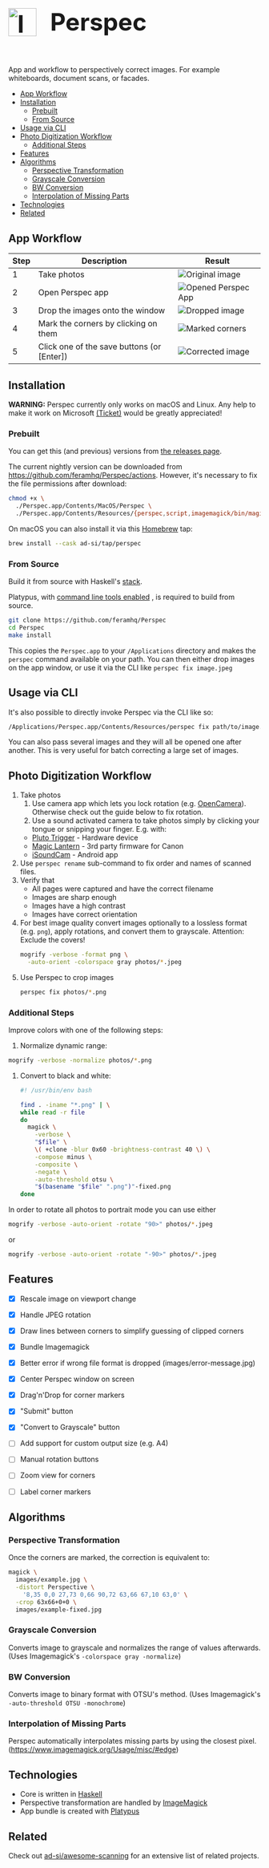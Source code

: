 <h1 style="
  display: inline-block !important;
  font-size: 3rem;
">
  <img
    src="./images/icon.svg"
    alt="Icon"
    height="56px"
    style="
      display: inline-block !important;
      height: 3.5rem;
      margin-right: 1rem;
    "
  />
  <span style="position: relative; bottom: 0.7rem;">
    Perspec
  </span>
</h1>

App and workflow to perspectively correct images.
For example whiteboards, document scans, or facades.

<!-- toc -->

- [App Workflow](#app-workflow)
- [Installation](#installation)
  * [Prebuilt](#prebuilt)
  * [From Source](#from-source)
- [Usage via CLI](#usage-via-cli)
- [Photo Digitization Workflow](#photo-digitization-workflow)
  * [Additional Steps](#additional-steps)
- [Features](#features)
- [Algorithms](#algorithms)
  * [Perspective Transformation](#perspective-transformation)
  * [Grayscale Conversion](#grayscale-conversion)
  * [BW Conversion](#bw-conversion)
  * [Interpolation of Missing Parts](#interpolation-of-missing-parts)
- [Technologies](#technologies)
- [Related](#related)

<!-- tocstop -->


## App Workflow

Step | Description                                | Result
-----|--------------------------------------------|------------------
1    | Take photos                                | ![Original image][doc]
2    | Open Perspec app                           | ![Opened Perspec App][open]
3    | Drop the images onto the window            | ![Dropped image][dropped]
4    | Mark the corners by clicking on them       | ![Marked corners][corners]
5    | Click one of the save buttons (or [Enter]) | ![Corrected image][fixed]

[doc]: images/doc.jpg
[mark]: images/doc-marking.jpg
[open]: images/perspec_opened.png
[dropped]: images/perspec_image_dropped.png
[corners]: images/perspec_marked_corners.png
[fixed]: images/doc-fixed.jpg


## Installation

**WARNING:**
Perspec currently only works on macOS and Linux.
Any help to make it work on
Microsoft [(Ticket)](https://github.com/feramhq/Perspec/issues/21)
would be greatly appreciated!


### Prebuilt

You can get this (and previous) versions from
[the releases page](https://github.com/feramhq/Perspec/releases).

The current nightly version can be downloaded from
https://github.com/feramhq/Perspec/actions.
However, it's necessary to fix the file permissions after download:

```sh
chmod +x \
  ./Perspec.app/Contents/MacOS/Perspec \
  ./Perspec.app/Contents/Resources/{perspec,script,imagemagick/bin/magick}
```

On macOS you can also install it via this [Homebrew](https://brew.sh) tap:

```sh
brew install --cask ad-si/tap/perspec
```


### From Source

Build it from source with Haskell's
[stack](https://docs.haskellstack.org/en/stable/install_and_upgrade/).

Platypus, with
[command line tools enabled](https://github.com/sveinbjornt/Platypus/blob/master/Documentation/Documentation.md#show-shell-command)
, is required to build from source.

```sh
git clone https://github.com/feramhq/Perspec
cd Perspec
make install
```

This copies the `Perspec.app` to your `/Applications` directory
and makes the `perspec` command available on your path.
You can then either drop images on the app window,
or use it via the CLI like `perspec fix image.jpeg`


## Usage via CLI

It's also possible to directly invoke Perspec via the CLI like so:

```sh
/Applications/Perspec.app/Contents/Resources/perspec fix path/to/image.jpeg
```

You can also pass several images and they will all be opened
one after another.
This is very useful for batch correcting a large set of images.


## Photo Digitization Workflow

1. Take photos
    1. Use camera app which lets you lock rotation (e.g. [OpenCamera]).
      Otherwise check out the guide below to fix rotation.
    1. Use a sound activated camera to take photos simply
      by clicking your tongue or snipping your finger. E.g. with:
      - [Pluto Trigger] - Hardware device
      - [Magic Lantern] - 3rd party firmware for Canon
      - [iSoundCam] - Android app
1. Use `perspec rename` sub-command to fix order and names of scanned files.
1. Verify that
    - All pages were captured and have the correct filename
    - Images are sharp enough
    - Images have a high contrast
    - Images have correct orientation
1. For best image quality convert images optionally
  to a lossless format (e.g. `png`),
  apply rotations, and convert them to grayscale.
  Attention: Exclude the covers!
    ```sh
    mogrify -verbose -format png \
      -auto-orient -colorspace gray photos/*.jpeg
    ```
1. Use Perspec to crop images
    ```sh
    perspec fix photos/*.png
    ````

[iSoundCam]: http://www.cherry-software.com/isoundcam.html
[Magic Lantern]: https://wiki.magiclantern.fm/pl:userguide?#audio_remoteshot
[OpenCamera]:
  https://play.google.com/store/apps/details?id=net.sourceforge.opencamera
[Pluto Trigger]: https://plutotrigger.com


### Additional Steps

Improve colors with one of the following steps:

1. Normalize dynamic range:
  ```sh
  mogrify -verbose -normalize photos/*.png
  ```
1. Convert to black and white:
    ```sh
    #! /usr/bin/env bash

    find . -iname "*.png" | \
    while read -r file
    do
      magick \
        -verbose \
        "$file" \
        \( +clone -blur 0x60 -brightness-contrast 40 \) \
        -compose minus \
        -composite \
        -negate \
        -auto-threshold otsu \
        "$(basename "$file" ".png")"-fixed.png
    done
    ```

In order to rotate all photos to portrait mode you can use either
```sh
mogrify -verbose -auto-orient -rotate "90>" photos/*.jpeg
```
or
```sh
mogrify -verbose -auto-orient -rotate "-90>" photos/*.jpeg
```


## Features

- [x] Rescale image on viewport change
- [x] Handle JPEG rotation
- [x] Draw lines between corners to simplify guessing of clipped corners
- [x] Bundle Imagemagick
- [x] Better error if wrong file format is dropped (images/error-message.jpg)
- [x] Center Perspec window on screen
- [x] Drag'n'Drop for corner markers
- [x] "Submit" button
- [x] "Convert to Grayscale" button
- [ ] Add support for custom output size (e.g. A4)
- [ ] Manual rotation buttons
- [ ] Zoom view for corners
- [ ] Label corner markers


## Algorithms

### Perspective Transformation

Once the corners are marked, the correction is equivalent to:

```sh
magick \
  images/example.jpg \
  -distort Perspective \
    '8,35 0,0 27,73 0,66 90,72 63,66 67,10 63,0' \
  -crop 63x66+0+0 \
  images/example-fixed.jpg
```

### Grayscale Conversion

Converts image to grayscale and normalizes the range of values afterwards.
(Uses Imagemagick's `-colorspace gray -normalize`)


### BW Conversion

Converts image to binary format with OTSU's method.
(Uses Imagemagick's `-auto-threshold OTSU -monochrome`)


### Interpolation of Missing Parts

Perspec automatically interpolates missing parts by using the closest pixel.
(https://www.imagemagick.org/Usage/misc/#edge)


## Technologies

- Core is written in [Haskell](https://haskell.org)
- Perspective transformation are handled by [ImageMagick]
- App bundle is created with [Platypus](https://sveinbjorn.org/platypus)

[ImageMagick]: https://imagemagick.org


## Related

Check out [ad-si/awesome-scanning](https://github.com/ad-si/awesome-scanning)
for an extensive list of related projects.
